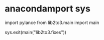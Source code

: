 # anacondamport sys
import pylance
from lib2to3.main
import main 

sys.exit(main("lib2to3.fixes"))

